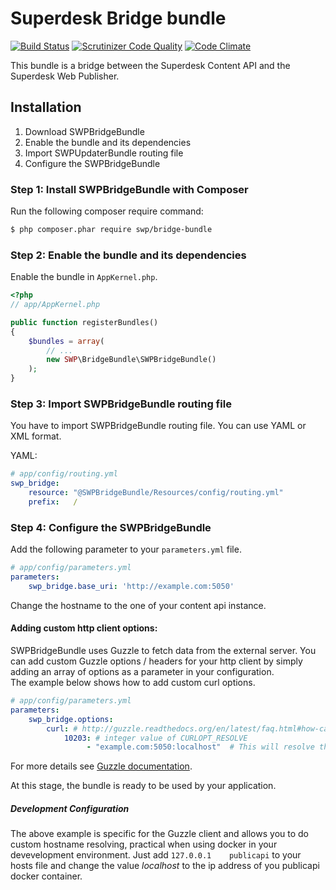 # Superdesk Bridge bundle
[![Build Status](https://travis-ci.org/SuperdeskWebPublisher/SWPBridgeBundle.svg?branch=master)](https://travis-ci.org/SuperdeskWebPublisher/SWPBridgeBundle)
[![Scrutinizer Code Quality](https://scrutinizer-ci.com/g/SuperdeskWebPublisher/SWPBridgeBundle/badges/quality-score.png?b=master)](https://scrutinizer-ci.com/g/SuperdeskWebPublisher/SWPBridgeBundle/?branch=master)
[![Code Climate](https://codeclimate.com/github/SuperdeskWebPublisher/SWPBridgeBundle/badges/gpa.svg)](https://codeclimate.com/github/SuperdeskWebPublisher/SWPBridgeBundle)

This bundle is a bridge between the Superdesk Content API and the Superdesk Web Publisher.

## Installation

1. Download SWPBridgeBundle
2. Enable the bundle and its dependencies
3. Import SWPUpdaterBundle routing file
4. Configure the SWPBridgeBundle

### Step 1: Install SWPBridgeBundle with Composer

Run the following composer require command:

``` bash
$ php composer.phar require swp/bridge-bundle
```

### Step 2: Enable the bundle and its dependencies

Enable the bundle in `AppKernel.php`.

```php
<?php
// app/AppKernel.php

public function registerBundles()
{
    $bundles = array(
        // ...
        new SWP\BridgeBundle\SWPBridgeBundle()
    );
}
```

### Step 3: Import SWPBridgeBundle routing file

You have to import SWPBridgeBundle routing file. You can use YAML or XML format.

YAML:

``` yaml
# app/config/routing.yml
swp_bridge:
    resource: "@SWPBridgeBundle/Resources/config/routing.yml"
    prefix:   /
```

### Step 4: Configure the SWPBridgeBundle

Add the following parameter to your `parameters.yml` file.

```yaml
# app/config/parameters.yml
parameters:
    swp_bridge.base_uri: 'http://example.com:5050' 
```

Change the hostname to the one of your content api instance.

#### Adding custom http client options:

SWPBridgeBundle uses Guzzle to fetch data from the external server. You can add
custom Guzzle options / headers for your http client by simply adding an array
of options as a parameter in your configuration.  
The example below shows how to add custom curl options.

```yaml
# app/config/parameters.yml
parameters:
    swp_bridge.options:
        curl: # http://guzzle.readthedocs.org/en/latest/faq.html#how-can-i-add-custom-curl-options
            10203: # integer value of CURLOPT_RESOLVE
                 - "example.com:5050:localhost"  # This will resolve the host example.com to your localhost 
```

For more details see [Guzzle documentation](http://guzzle.readthedocs.org/en/latest/request-options.html).

At this stage, the bundle is ready to be used by your application.

##### Development Configuration

The above example is specific for the Guzzle client and allows you to do custom
hostname resolving, practical when using docker in your devevelopment environment.
Just add ```127.0.0.1    publicapi``` to your hosts file and change the value 
_localhost_ to the ip address of you publicapi docker container.
